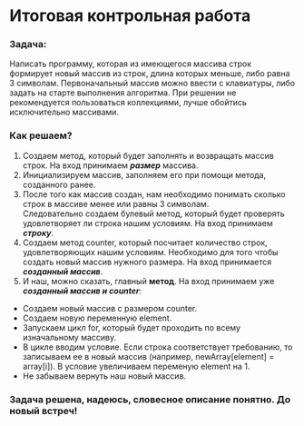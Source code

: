 # Итоговая контрольная работа

### Задача: 
Написать программу, которая из имеющегося массива строк формирует новый массив из строк, длина которых меньше, либо равна 3 символам. Первоначальный массив можно ввести с клавиатуры, либо задать на старте выполнения алгоритма. При решении не рекомендуется пользоваться коллекциями, лучше обойтись исключительно массивами.

### Как решаем? 

1. Создаем метод, который будет заполнять и возвращать массив строк. На вход принимаем __*размер*__ массива. 
2. Инициализируем массив, заполняем его при помощи метода, созданного ранее. 
3. После того как массив создан, нам необходимо понимать сколько строк в массиве менее или равны 3 символам.   
Следовательно создаем булевый метод, который будет проверять удовлетворяет ли строка нашим условиям. На вход принимаем __*строку*__.
4. Создаем метод counter, который посчитает количество строк, удовлетворяющих нашим условиям. Необходимо для того чтобы создать новый массив нужного размера. На вход принимается __*созданный массив*__.
5. И наш, можно сказать, главный **метод**. На вход принимаем уже __*созданный массив и counter*__: 
* Создаем новый массив с размером counter. 
* Создаем новую переменную element.
* Запускаем цикл for, который будет проходить по всему изначальному массиву. 
* В цикле вводим условие. Если строка соответствует требованию, то записываем ее в новый массив (например, newArray[element] = array[i]). В условие увеличиваем переменую element на 1. 
* Не забываем вернуть наш новый массив.

### Задача решена, надеюсь, словесное описание понятно. До новый встреч!